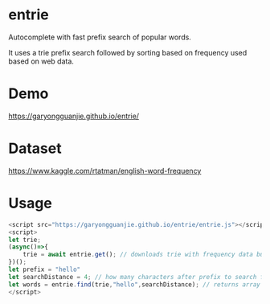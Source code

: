 # entrie
Autocomplete with fast prefix search of popular words.

It uses a trie prefix search followed by sorting based on frequency used based on web data.

# Demo
https://garyongguanjie.github.io/entrie/

# Dataset
https://www.kaggle.com/rtatman/english-word-frequency

# Usage
```js
<script src="https://garyongguanjie.github.io/entrie/entrie.js"></script>
<script>
let trie;
(async()=>{
    trie = await entrie.get(); // downloads trie with frequency data build from kaggle dataset
})();
let prefix = "hello"
let searchDistance = 4; // how many characters after prefix to search for
let words = entrie.find(trie,"hello",searchDistance); // returns array of words from most frequently used to least frequently used with prefix and search distance
</script>
```
